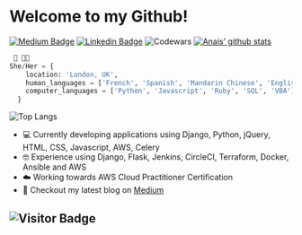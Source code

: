 # Welcome to my Github!

[![Medium Badge](https://img.shields.io/badge/-Medium-000?style=flat&logo=Medium&logoColor=white)](https://medium.com/@naistangz)
[![Linkedin Badge](https://img.shields.io/badge/-LinkedIn-blue?style=flat&logo=LinkedIn&logoColor=white)](https://www.linkedin.com/in/anais-tang)
![Codewars](https://www.codewars.com/users/naistangz/badges/micro)
[![Anais' github stats](https://github-readme-stats.vercel.app/api?username=naistangz&show_icons=true&theme=synthwave)](https://github.com/naistangz/github-readme-stats)

```python
 🥞 👩‍💻
She/Her = {
    location: 'London, UK',
    human_languages = ['French', 'Spanish', 'Mandarin Chinese', 'English'],
    computer_languages = ['Python', 'Javascript', 'Ruby', 'SQL', 'VBA'],
  }
```
![Top Langs](https://github-readme-stats.vercel.app/api/top-langs/?username=naistangz&hide=TeX&layout=compact)


- 💻 Currently developing applications using Django, Python, jQuery, HTML, CSS, Javascript, AWS, Celery
- 🤓 Experience using Django, Flask, Jenkins, CircleCI, Terraform, Docker, Ansible and AWS
- ☁️ Working towards AWS Cloud Practitioner Certification
- 📖 Checkout my latest blog on [Medium](https://medium.com/@naistangz)

![Visitor Badge](https://visitor-badge.laobi.icu/badge?page_id=naistangz.naistangz)
---

